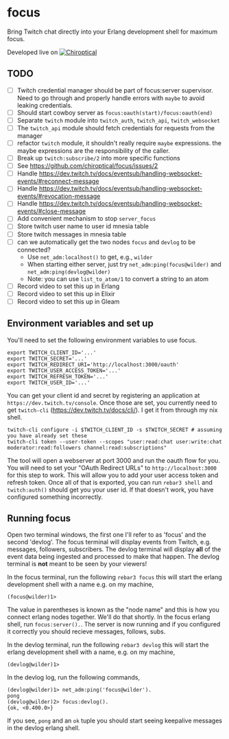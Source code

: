 focus
=====

Bring Twitch chat directly into your Erlang development shell for maximum focus.

Developed live on [![Chiroptical](https://img.shields.io/badge/twitch.tv-chiroptical-purple?logo=twitch&style=for-the-badge)](https://twitch.tv/chiroptical)</br>

TODO
---

- [ ] Twitch credential manager should be part of focus:server supervisor.
      Need to go through and properly handle errors with `maybe` to avoid leaking credentials.
- [ ] Should start cowboy server as `focus:oauth(start)/focus:oauth(end)`
- [ ] Separate `twitch` module into `twitch_auth`, `twitch_api`, `twitch_websocket`
- [ ] The `twitch_api` module should fetch credentials for requests from the manager
- [ ] refactor `twitch` module, it shouldn't really require `maybe` expressions.
      the maybe expressions are the responsibility of the caller.
- [ ] Break up `twitch:subscribe/2` into more specific functions
- [ ] See https://github.com/chiroptical/focus/issues/2
- [ ] Handle https://dev.twitch.tv/docs/eventsub/handling-websocket-events/#reconnect-message
- [ ] Handle https://dev.twitch.tv/docs/eventsub/handling-websocket-events/#revocation-message
- [ ] Handle https://dev.twitch.tv/docs/eventsub/handling-websocket-events/#close-message
- [ ] Add convenient mechanism to stop `server_focus`
- [ ] Store twitch user name to user id mnesia table
- [ ] Store twitch messages in mnesia table
- [ ] can we automatically get the two nodes `focus` and `devlog` to be connected?
  - Use `net_adm:localhost()` to get, e.g., `wilder`
  - When starting either server, just try `net_adm:ping(focus@wilder)` and `net_adm:ping(devlog@wilder)`
  - Note: you can use `list_to_atom/1` to convert a string to an atom
- [ ] Record video to set this up in Erlang
- [ ] Record video to set this up in Elixir
- [ ] Record video to set this up in Gleam

Environment variables and set up
----

You'll need to set the following environment variables to use focus.

```
export TWITCH_CLIENT_ID='...'
export TWITCH_SECRET='...'
export TWITCH_REDIRECT_URI='http://localhost:3000/oauth'
export TWITCH_USER_ACCESS_TOKEN='...'
export TWITCH_REFRESH_TOKEN='...'
export TWITCH_USER_ID='...'
```

You can get your client id and secret by registering an application at
`https://dev.twitch.tv/console`. Once those are set, you currently need to get
`twitch-cli` (https://dev.twitch.tv/docs/cli/). I get it from through my nix
shell.

```
twitch-cli configure -i $TWITCH_CLIENT_ID -s $TWITCH_SECRET # assuming you have already set these
twitch-cli token --user-token --scopes "user:read:chat user:write:chat moderator:read:followers channel:read:subscriptions"
```

The tool will open a webserver at port 3000 and run the oauth flow for you.
You will need to set your "OAuth Redirect URLs"  to `http://localhost:3000`
for this step to work. This will allow you to add your user access token and
refresh token. Once all of that is exported, you can run `rebar3 shell` and
`twitch:auth()` should get you your user id. If that doesn't work, you have
configured something incorrectly.

Running focus
---

Open two terminal windows, the first one I'll refer to as 'focus' and the second
'devlog'. The focus terminal will display events from Twitch, e.g. messages,
followers, subscribers. The devlog terminal will display **all** of the event
data being ingested and processed to make that happen. The devlog terminal is
**not** meant to be seen by your viewers!

In the focus terminal, run the following `rebar3 focus` this will start the
erlang development shell with a name e.g. on my machine,

```
(focus@wilder)1>
```

The value in parentheses is known as the "node name" and this is how you
connect erlang nodes together. We'll do that shortly. In the focus erlang
shell, run `focus:server().`. The server is now running and if you
configured it correctly you should recieve messages, follows, subs.

In the devlog terminal, run the following `rebar3 devlog` this will start
the erlang development shell with a name, e.g. on my machine,

```
(devlog@wilder)1>
```

In the devlog log, run the following commands,

```
(devlog@wilder)1> net_adm:ping('focus@wilder').
pong
(devlog@wilder)2> focus:devlog().
{ok, <0.400.0>}
```

If you see, `pong` and an `ok` tuple you should start seeing keepalive messages
in the devlog erlang shell.
